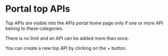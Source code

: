 # Portal top APIs

Top APIs are visible into the APIs portal home page only if one or more API belong to these categories.

There is no limit and an API can be added more than once.

You can create a new top API by clicking on the *+* button.
